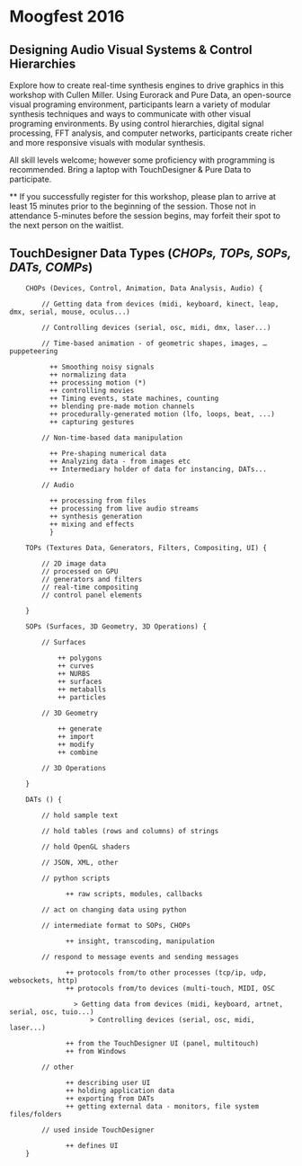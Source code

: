 # Moogfest 2016

## Designing Audio Visual Systems & Control Hierarchies


Explore how to create real-time synthesis engines to drive graphics in this workshop with Cullen Miller. Using Eurorack and Pure Data, an open-source visual programing environment, participants learn a variety of modular synthesis techniques and ways to communicate with other visual programing environments. By using control hierarchies, digital signal processing, FFT analysis, and computer networks, participants create richer and more responsive visuals with modular synthesis.

All skill levels welcome; however some proficiency with programming is recommended. 
Bring a laptop with TouchDesigner & Pure Data to participate.

** If you successfully register for this workshop, please plan to arrive at least 15 minutes prior to the beginning of the session. Those not in attendance 5-minutes before the session begins, may forfeit their spot to the next person on the waitlist.



## TouchDesigner Data Types (*CHOPs, TOPs, SOPs, DATs, COMPs*) 

		CHOPs (Devices, Control, Animation, Data Analysis, Audio) {

			// Getting data from devices (midi, keyboard, kinect, leap, dmx, serial, mouse, oculus...)

			// Controlling devices (serial, osc, midi, dmx, laser...)

			// Time-based animation - of geometric shapes, images, … puppeteering

			  ++ Smoothing noisy signals
			  ++ normalizing data
			  ++ processing motion (*)
			  ++ controlling movies
			  ++ Timing events, state machines, counting
			  ++ blending pre-made motion channels
			  ++ procedurally-generated motion (lfo, loops, beat, ...)
			  ++ capturing gestures

			// Non-time-based data manipulation

			  ++ Pre-shaping numerical data
			  ++ Analyzing data - from images etc
			  ++ Intermediary holder of data for instancing, DATs...

			// Audio

			  ++ processing from files
			  ++ processing from live audio streams
			  ++ synthesis generation
			  ++ mixing and effects
			  }

		TOPs (Textures Data, Generators, Filters, Compositing, UI) {

			// 2D image data 
			// processed on GPU
			// generators and filters
			// real-time compositing
			// control panel elements

		}

		SOPs (Surfaces, 3D Geometry, 3D Operations) {

			// Surfaces

				++ polygons
				++ curves 
				++ NURBS 
				++ surfaces
				++ metaballs
				++ particles

			// 3D Geometry

				++ generate 
				++ import
				++ modify 
				++ combine

			// 3D Operations

		}

		DATs () {

			// hold sample text

			// hold tables (rows and columns) of strings

			// hold OpenGL shaders

			// JSON, XML, other

			// python scripts

				  ++ raw scripts, modules, callbacks

			// act on changing data using python

			// intermediate format to SOPs, CHOPs

				  ++ insight, transcoding, manipulation

			// respond to message events and sending messages

				  ++ protocols from/to other processes (tcp/ip, udp, websockets, http)
				  ++ protocols from/to devices (multi-touch, MIDI, OSC
				  
				  	> Getting data from devices (midi, keyboard, artnet, serial, osc, tuio...)
						> Controlling devices (serial, osc, midi, laser...)

				  ++ from the TouchDesigner UI (panel, multitouch)
				  ++ from Windows

			// other

				  ++ describing user UI
				  ++ holding application data
				  ++ exporting from DATs
				  ++ getting external data - monitors, file system files/folders

			// used inside TouchDesigner
			
				  ++ defines UI
		}
